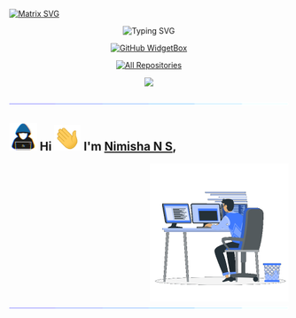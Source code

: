  [![Matrix SVG](https://raw.githubusercontent.com/rodrigograca31/rodrigograca31/master/matrix.svg)](https://github.com/nimisha-n-s)
<div align="center">
   
![Typing SVG](https://readme-typing-svg.herokuapp.com?font=ROBOT&size=25&color=39FF14&background=000000&center=true&vCenter=true&width=490&lines=HI+I'm+NIMISHA+N+S;Welcome+to+my+GitHub+profile...!;Nice+to+meet+you..!)

</div>
<div align="center">


[![GitHub WidgetBox](https://github-widgetbox.vercel.app/api/profile?username=Nimisha-n-s&data=followers,repositories,stars,commits&theme=nautilus)](https://github.com/Nimisha-n-s)

<a href="https://github.com/Nimisha-n-s?tab=repositories"><img alt="All Repositories" title="All Repositories" src="https://custom-icon-badges.herokuapp.com/badge/-All%20Repos-2962FF?style=for-the-badge&logoColor=white&logo=repo"/></a>

<a href="https://github.com/Nimisha-n-s/Nimisha-n-s">
<img src="https://profile-counter.glitch.me/{Nimisha-n-s}/count.svg"></a>
</div>
<br>

<img src="https://raw.githubusercontent.com/Ajayos/Ajayos/master/gif/loading.gif">

## <picture><img src = "https://raw.githubusercontent.com/Ajayos/Ajayos/master/gif/about_me.gif" width = 50px></picture> Hi&nbsp;<a href="Hey"><img src="https://raw.githubusercontent.com/Ajayos/Ajayos/master/gif/Hi.gif" width="48px"></a> I'm [Nimisha N S](https://github.com/Nimisha-n-s),

<picture> <img align="right" src="https://raw.githubusercontent.com/Ajayos/Ajayos/master/gif/Right_Side.gif" width = 250px></picture>



<img src="https://raw.githubusercontent.com/Ajayos/Ajayos/master/gif/loading.gif">

